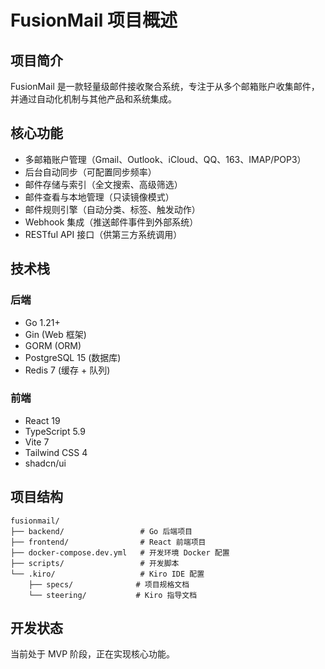 # FusionMail 项目概述

## 项目简介
FusionMail 是一款轻量级邮件接收聚合系统，专注于从多个邮箱账户收集邮件，并通过自动化机制与其他产品和系统集成。

## 核心功能
- 多邮箱账户管理（Gmail、Outlook、iCloud、QQ、163、IMAP/POP3）
- 后台自动同步（可配置同步频率）
- 邮件存储与索引（全文搜索、高级筛选）
- 邮件查看与本地管理（只读镜像模式）
- 邮件规则引擎（自动分类、标签、触发动作）
- Webhook 集成（推送邮件事件到外部系统）
- RESTful API 接口（供第三方系统调用）

## 技术栈

### 后端
- Go 1.21+
- Gin (Web 框架)
- GORM (ORM)
- PostgreSQL 15 (数据库)
- Redis 7 (缓存 + 队列)

### 前端
- React 19
- TypeScript 5.9
- Vite 7
- Tailwind CSS 4
- shadcn/ui

## 项目结构
```
fusionmail/
├── backend/                 # Go 后端项目
├── frontend/                # React 前端项目
├── docker-compose.dev.yml   # 开发环境 Docker 配置
├── scripts/                 # 开发脚本
└── .kiro/                   # Kiro IDE 配置
    ├── specs/              # 项目规格文档
    └── steering/           # Kiro 指导文档
```

## 开发状态
当前处于 MVP 阶段，正在实现核心功能。

